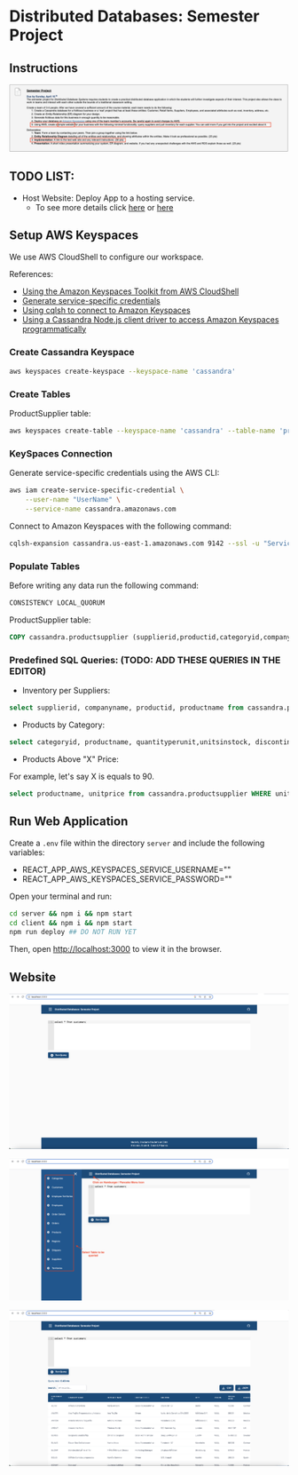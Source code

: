 # Distributed Databases: Semester Project

## Instructions

![Instructions](assets/screenshots/Distributed%20Database%20-%20Semester%20Project.png)

## TODO LIST:

 + Host Website: Deploy App to a hosting service.
    + To see more details click [here](https://www.animaapp.com/blog/industry/8-free-react-app-hosting-services/) or [here](https://www.makeuseof.com/heroku-alternatives-free-full-stack-hosting/)

## Setup AWS Keyspaces

We use AWS CloudShell to configure our workspace.

References:

+ [Using the Amazon Keyspaces Toolkit from AWS CloudShell](https://github.com/aws-samples/amazon-keyspaces-toolkit/tree/master/aws-cloudshell)
+ [Generate service-specific credentials](https://docs.aws.amazon.com/keyspaces/latest/devguide/programmatic.credentials.ssc.html)
+ [Using cqlsh to connect to Amazon Keyspaces](https://docs.aws.amazon.com/keyspaces/latest/devguide/programmatic.cqlsh.html#using_cqlsh)
+ [Using a Cassandra Node.js client driver to access Amazon Keyspaces programmatically](https://docs.aws.amazon.com/keyspaces/latest/devguide/using_nodejs_driver.html)

### Create Cassandra Keyspace

```sh
aws keyspaces create-keyspace --keyspace-name 'cassandra'
```

### Create Tables

ProductSupplier table:

```sh
aws keyspaces create-table --keyspace-name 'cassandra' --table-name 'productsupplier' --schema-definition 'file://aws/keyspaces/cassandra/productsupplier/schema_definition.json'
```

### KeySpaces Connection

Generate service-specific credentials using the AWS CLI:

```sh
aws iam create-service-specific-credential \
    --user-name "UserName" \
    --service-name cassandra.amazonaws.com
```

Connect to Amazon Keyspaces with the following command:

```sh
cqlsh-expansion cassandra.us-east-1.amazonaws.com 9142 --ssl -u "ServiceUserName" -p "ServicePassword"
```

### Populate Tables

Before writing any data run the following command:

```sql
CONSISTENCY LOCAL_QUORUM
```

ProductSupplier table:

```sql
COPY cassandra.productsupplier (supplierid,productid,categoryid,companyname,productname,categoryname,quantityperunit,unitsinstock,unitprice,discontinued) FROM 'data/productsupplier.csv' WITH DELIMITER='|' AND HEADER=TRUE;
```

### Predefined SQL Queries: (TODO: ADD THESE QUERIES IN THE EDITOR)

+ Inventory per Suppliers:

```sql
select supplierid, companyname, productid, productname from cassandra.productsupplier;
```

+ Products by Category:

```sql
select categoryid, productname, quantityperunit,unitsinstock, discontinued  from cassandra.productsupplier WHERE discontinued = 0 ALLOW FILTERING;
```

+ Products Above "X" Price:

For example, let's say X is equals to 90.

```sql
select productname, unitprice from cassandra.productsupplier WHERE unitprice > 90 ALLOW FILTERING;
```

## Run Web Application

Create a `.env` file within the directory `server` and include the following variables:

+ REACT_APP_AWS_KEYSPACES_SERVICE_USERNAME=""
+ REACT_APP_AWS_KEYSPACES_SERVICE_PASSWORD=""

Open your terminal and run:

```sh
cd server && npm i && npm start
cd client && npm i && npm start
npm run deploy ## DO NOT RUN YET
```

Then, open [http://localhost:3000](http://localhost:3000) to view it in the browser.

## Website

![HomePage](assets/screenshots/Website%20template%201.png)

![NavigationMenu](assets/screenshots/Website%20template%202.png)

![QueryDB](assets/screenshots/Website%20template%203.png)
